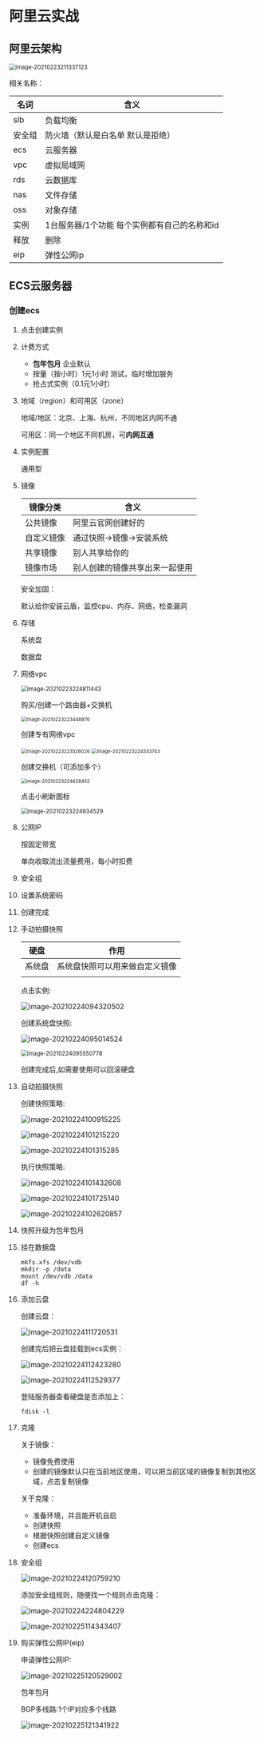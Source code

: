 # 阿里云实战

## 阿里云架构

<img src="https://gitee.com/c_honghui/picture/raw/master/img/20210223211344.png" alt="image-20210223211337123" style="zoom:80%;" />

相关名称：

| 名词   | 含义                                         |
| ------ | -------------------------------------------- |
| slb    | 负载均衡                                     |
| 安全组 | 防火墙（默认是白名单 默认是拒绝）            |
| ecs    | 云服务器                                     |
| vpc    | 虚拟局域网                                   |
| rds    | 云数据库                                     |
| nas    | 文件存储                                     |
| oss    | 对象存储                                     |
| 实例   | 1台服务器/1个功能 每个实例都有自己的名称和id |
| 释放   | 删除                                         |
| eip    | 弹性公网ip                                   |

## ECS云服务器

### 创建ecs

1. 点击创建实例

2. 计费方式

   - **包年包月**	企业默认
   - 按量（按小时）1元1小时  测试，临时增加服务
   - 抢占式实例（0.1元1小时）

3. 地域（region）和可用区（zone）

   地域/地区：北京、上海、杭州，不同地区内网不通

   可用区：同一个地区不同机房，可**内网互通**

4. 实例配置

   通用型

5. 镜像

   | 镜像分类   | 含义                           |
   | ---------- | ------------------------------ |
   | 公共镜像   | 阿里云官网创建好的             |
   | 自定义镜像 | 通过快照→镜像→安装系统         |
   | 共享镜像   | 别人共享给你的                 |
   | 镜像市场   | 别人创建的镜像共享出来一起使用 |

   安全加固：

   默认给你安装云盾，监控cpu、内存、网络，检查漏洞

6. 存储

   系统盘

   数据盘

7. 网络vpc

   <img src="https://gitee.com/c_honghui/picture/raw/master/img/20210223224811.png" alt="image-20210223224811443" style="zoom: 80%;" />

   购买/创建一个路由器+交换机

   <img src="https://gitee.com/c_honghui/picture/raw/master/img/20210223223448.png" alt="image-20210223223448876" style="zoom:67%;" />

   创建专有网络vpc

   <img src="https://gitee.com/c_honghui/picture/raw/master/img/20210223223526.png" alt="image-20210223223526026" style="zoom:67%;" />

   <img src="https://gitee.com/c_honghui/picture/raw/master/img/20210223224533.png" alt="image-20210223224533743" style="zoom:67%;" />

   创建交换机（可添加多个）

   <img src="https://gitee.com/c_honghui/picture/raw/master/img/20210223224628.png" alt="image-20210223224628452" style="zoom:67%;" />

   点击小刷新图标

   <img src="https://gitee.com/c_honghui/picture/raw/master/img/20210223224934.png" alt="image-20210223224934529" style="zoom:80%;" />

   

8. 公网IP

   按固定带宽

   单向收取流出流量费用，每小时扣费

9. 安全组

10. 设置系统密码

11. 创建完成

12. 手动拍摄快照

    | 硬盘   | 作用                           |
    | ------ | ------------------------------ |
    | 系统盘 | 系统盘快照可以用来做自定义镜像 |
    |        |                                |
    
    点击实例:
    
    ![image-20210224094320502](https://gitee.com/c_honghui/picture/raw/master/img/20210224094320.png)
    
    创建系统盘快照:
    
    ![image-20210224095014524](https://gitee.com/c_honghui/picture/raw/master/img/20210224095014.png)
    
    <img src="https://gitee.com/c_honghui/picture/raw/master/img/20210224095550.png" alt="image-20210224095550778" style="zoom:80%;" />
    
    创建完成后,如需要使用可以回滚硬盘

13. 自动拍摄快照

    创建快照策略:

    ![image-20210224100915225](https://gitee.com/c_honghui/picture/raw/master/img/20210224100915.png)

    ![image-20210224101215220](https://gitee.com/c_honghui/picture/raw/master/img/20210224101215.png)

    ![image-20210224101315285](https://gitee.com/c_honghui/picture/raw/master/img/20210224101315.png)

    执行快照策略:

    ![image-20210224101432608](https://gitee.com/c_honghui/picture/raw/master/img/20210224101432.png)

    ![image-20210224101725140](https://gitee.com/c_honghui/picture/raw/master/img/20210224101725.png)

    ![image-20210224102620857](https://gitee.com/c_honghui/picture/raw/master/img/20210224102620.png)

14. 快照升级为包年包月

    

15. 挂在数据盘

    ```shell
    mkfs.xfs /dev/vdb
    mkdir -p /data
    mount /dev/vdb /data
    df -h
    ```

16. 添加云盘

    创建云盘：

    ![image-20210224111720531](https://gitee.com/c_honghui/picture/raw/master/img/20210224111720.png)

    创建完后把云盘挂载到ecs实例：

    ![image-20210224112423280](https://gitee.com/c_honghui/picture/raw/master/img/20210224112423.png)

    ![image-20210224112529377](https://gitee.com/c_honghui/picture/raw/master/img/20210224112529.png)

    登陆服务器查看硬盘是否添加上：

    ```shell
    fdisk -l
    ```

    

17. 克隆

    关于镜像：

    - 镜像免费使用
    - 创建的镜像默认只在当前地区使用，可以把当前区域的镜像复制到其他区域，点击复制镜像

    关于克隆：

    - 准备环境，并且能开机自启
    - 创建快照
    - 根据快照创建自定义镜像
    - 创建ecs

18. 安全组

    ![image-20210224120759210](https://gitee.com/c_honghui/picture/raw/master/img/20210224120759.png)

    添加安全组规则，随便找一个规则点击克隆：

    ![image-20210224224804229](https://gitee.com/c_honghui/picture/raw/master/img/20210224224811.png)

    ![image-20210225114343407](https://gitee.com/c_honghui/picture/raw/master/img/20210225114410.png)

19. 购买弹性公网IP(eip)

    申请弹性公网IP:

    ![image-20210225120529002](https://gitee.com/c_honghui/picture/raw/master/img/20210225120529.png)

    包年包月

    BGP多线路:1个IP对应多个线路

    ![image-20210225121341922](https://gitee.com/c_honghui/picture/raw/master/img/20210225121342.png)